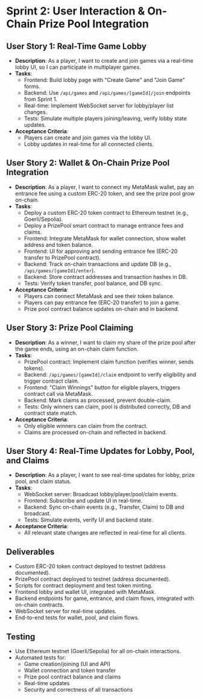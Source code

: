 # Sprint 2: User Interaction & On-Chain Prize Pool Integration

## User Story 1: Real-Time Game Lobby
- **Description**: As a player, I want to create and join games via a real-time lobby UI, so I can participate in multiplayer games.
- **Tasks**:
  - Frontend: Build lobby page with "Create Game" and "Join Game" forms.
  - Backend: Use `/api/games` and `/api/games/[gameId]/join` endpoints from Sprint 1.
  - Real-time: Implement WebSocket server for lobby/player list changes.
  - Tests: Simulate multiple players joining/leaving, verify lobby state updates.
- **Acceptance Criteria**:
  - Players can create and join games via the lobby UI.
  - Lobby updates in real-time for all connected clients.

## User Story 2: Wallet & On-Chain Prize Pool Integration
- **Description**: As a player, I want to connect my MetaMask wallet, pay an entrance fee using a custom ERC-20 token, and see the prize pool grow on-chain.
- **Tasks**:
  - Deploy a custom ERC-20 token contract to Ethereum testnet (e.g., Goerli/Sepolia).
  - Deploy a PrizePool smart contract to manage entrance fees and claims.
  - Frontend: Integrate MetaMask for wallet connection, show wallet address and token balance.
  - Frontend: UI for approving and sending entrance fee (ERC-20 transfer to PrizePool contract).
  - Backend: Track on-chain transactions and update DB (e.g., `/api/games/[gameId]/enter`).
  - Backend: Store contract addresses and transaction hashes in DB.
  - Tests: Verify token transfer, pool balance, and DB sync.
- **Acceptance Criteria**:
  - Players can connect MetaMask and see their token balance.
  - Players can pay entrance fee (ERC-20 transfer) to join a game.
  - Prize pool contract balance updates on-chain and in backend.

## User Story 3: Prize Pool Claiming
- **Description**: As a winner, I want to claim my share of the prize pool after the game ends, using an on-chain claim function.
- **Tasks**:
  - PrizePool contract: Implement claim function (verifies winner, sends tokens).
  - Backend: `/api/games/[gameId]/claim` endpoint to verify eligibility and trigger contract claim.
  - Frontend: "Claim Winnings" button for eligible players, triggers contract call via MetaMask.
  - Backend: Mark claims as processed, prevent double-claim.
  - Tests: Only winners can claim, pool is distributed correctly, DB and contract state match.
- **Acceptance Criteria**:
  - Only eligible winners can claim from the contract.
  - Claims are processed on-chain and reflected in backend.

## User Story 4: Real-Time Updates for Lobby, Pool, and Claims
- **Description**: As a player, I want to see real-time updates for lobby, prize pool, and claim status.
- **Tasks**:
  - WebSocket server: Broadcast lobby/player/pool/claim events.
  - Frontend: Subscribe and update UI in real-time.
  - Backend: Sync on-chain events (e.g., Transfer, Claim) to DB and broadcast.
  - Tests: Simulate events, verify UI and backend state.
- **Acceptance Criteria**:
  - All relevant state changes are reflected in real-time for all clients.

## Deliverables
- Custom ERC-20 token contract deployed to testnet (address documented).
- PrizePool contract deployed to testnet (address documented).
- Scripts for contract deployment and test token minting.
- Frontend lobby and wallet UI, integrated with MetaMask.
- Backend endpoints for game, entrance, and claim flows, integrated with on-chain contracts.
- WebSocket server for real-time updates.
- End-to-end tests for wallet, pool, and claim flows.

## Testing
- Use Ethereum testnet (Goerli/Sepolia) for all on-chain interactions.
- Automated tests for:
  - Game creation/joining (UI and API)
  - Wallet connection and token transfer
  - Prize pool contract balance and claims
  - Real-time updates
  - Security and correctness of all transactions 